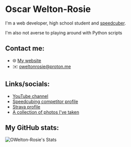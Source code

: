 # Oscar Welton-Rosie
I'm a web developer, high school student and [speedcuber](https://oweltonrosie.com/speedcubing).

I'm also not averse to playing around with Python scripts

## Contact me:
- 🌐 [My website](https://oweltonrosie.com)
- ✉️ [oweltonrosie@proton.me](mailto:oweltonrosie@proton.me)

## Links/socials:
- [YouTube channel](https://www.youtube.com/@OscarW-R)
- [Speedcubing competitor profile](https://www.worldcubeassociation.org/persons/2023WELT02)
- [Strava profile](https://www.strava.com/athletes/120805648)
- [A collection of photos I've taken](https://oweltonrosie.com/photos)

## My GitHub stats:
![OWelton-Rosie's Stats](https://github-readme-stats.vercel.app/api?username=OWelton-Rosie&theme=tokyonight&show_icons=true&hide_border=true&count_private=true)
